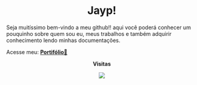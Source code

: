 <div align="center">
  <h1 align="center">Jayp!</h1>
</div>
<p>
  Seja muitíssimo bem-vindo a meu github!! aqui você poderá conhecer um pouquinho sobre quem sou eu, meus trabalhos e também adquirir conhecimento lendo minhas       documentações.
</p>

Acesse meu: [**Portifólio🤖**](https://joaozinhodev.vercel.app/)

<div align="center">
  <p align="centre"><b>Visitas</b></p>  
  <p align="center"><img align="center" src="https://profile-counter.glitch.me/{jayp-zip}/count.svg" /></p> 
</div>
